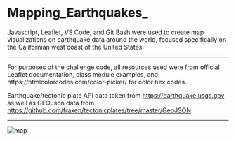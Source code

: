 # Mapping_Earthquakes_
Javascript, Leaflet, VS Code, and Git Bash were used to create map visualizations on earthquake data around the world, focused specifically on the Californian west coast of the United States.
<hr>
For purposes of the challenge code, all resources used were from official Leaflet documentation, class module examples, and https://htmlcolorcodes.com/color-picker/ for color hex codes.

Earthquake/tectonic plate API data taken from https://earthquake.usgs.gov as well as GEOJson data from https://github.com/fraxen/tectonicplates/tree/master/GeoJSON.

<hr>

![map](https://i.gyazo.com/da503d5a1d2bc8397461e5229ea3de4d.jpg)
